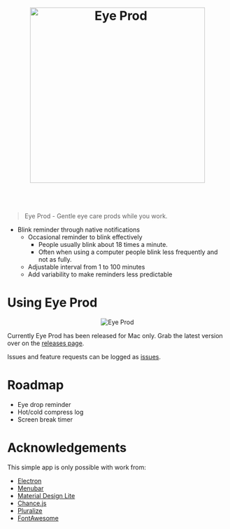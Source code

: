 <h1 align="center">
	<img width="400" src="https://rawgit.com/alanrice/eye-prod/master/logo.svg" alt="Eye Prod">
</h1>
<br>
<br>

> Eye Prod - Gentle eye care prods while you work.

* Blink reminder through native notifications
  * Occasional reminder to blink effectively
	 * People usually blink about 18 times a minute.
	 * Often when using a computer people blink less frequently and not as fully.
  * Adjustable interval from 1 to 100 minutes
   * Add variability to make reminders less predictable

# Using Eye Prod

<div align="center"><img src="https://rawgit.com/alanrice/eye-prod/master/images/panelDesktop.png" alt="Eye Prod"></div>

Currently Eye Prod has been released for Mac only. Grab the latest version over on the [releases page](https://github.com/alanrice/eye-prod/releases).

Issues and feature requests can be logged as [issues](https://github.com/alanrice/eye-prod/issues).

# Roadmap

* Eye drop reminder
* Hot/cold compress log
* Screen break timer

# Acknowledgements

This simple app is only possible with work from:
* [Electron](http://electron.atom.io/)
* [Menubar](https://github.com/maxogden/menubar)
* [Material Design Lite](http://www.getmdl.io/)
* [Chance.js](http://chancejs.com/)
* [Pluralize](https://github.com/blakeembrey/pluralize)
* [FontAwesome](https://fortawesome.github.io/Font-Awesome/)
